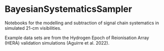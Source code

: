 # BayesianSystematicsSampler

Notebooks for the modelling and subtraction of signal chain systematics in simulated 21-cm visibilities. 

Example data sets are from the Hydrogen Epoch of Reionisation Array (HERA) validation simulations (Aguirre et al. 2022).
